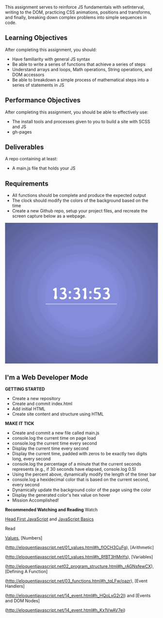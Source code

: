 This assignment serves to reinforce JS fundamentals with setInterval, writing to the DOM, practicing CSS animations, positions and transforms, and finally, breaking down complex problems into simple sequences in code.

## Learning Objectives
After completing this assignment, you should:
* Have familiarity with general JS syntax
* Be able to write a series of functions that achieve a series of steps
* Understand arrays and loops, Math operations, String operations, and DOM accessors
* Be able to breakdown a simple process of mathematical steps into a series of statements in JS

## Performance Objectives
After completing this assignment, you should be able to effectively use:
* The install tools and processes given to you to build a site with SCSS and JS
* gh-pages

## Deliverables
A repo containing at least:
* A main.js file that holds your JS

## Requirements
* All functions should be complete and produce the expected output
* The clock should modify the colors of the background based on the time
* Create a new Github repo, setup your project files, and recreate the screen capture below as a webpage.
<img src="./images/color-clock-img.gif" alt="color clock"/>

## I'm a Web Developer Mode

**GETTING STARTED**
* Create a new repository
* Create and commit index.html
* Add initial HTML
* Create site content and structure using HTML

**MAKE IT TICK**
* Create and commit a new file called main.js
* console.log the current time on page load
* console.log the current time every second
* Display the current time every second
* Display the current time, padded with zeros to be exactly two digits long, every second
* console.log the percentage of a minute that the current seconds represents (e.g., if 30 seconds have elapsed, console.log 0.5)
* Using the percent above, dynamically modify the length of the timer bar
* console.log a hexidecimal color that is based on the current second, every second
* Dynamically update the background color of the page using the color
* Display the generated color's hex value on hover
* Mission Accomplished!

**Recommended Watching and Reading**
Watch

[Head First JavaScript](https://www.youtube.com/playlist?list=PL055Epbe6d5ZMPV1biOmaI7oCc7nEMxh4) and [JavaScript Basics](https://teamtreehouse.com/library/javascript-basics)

Read

[Values](http://eloquentjavascript.net/01_values.html#h_sVZPaxUSy/), [Numbers]

(http://eloquentjavascript.net/01_values.html#h_flOCH3CuFg), [Arithmetic]

(http://eloquentjavascript.net/01_values.html#h_RfBT3HMnYs), [Variables]

(http://eloquentjavascript.net02_program_structure.html#h_rAGNsfewCX), [Defining A Function]

(http://eloquentjavascript.net/03_functions.html#h_tqLFw/oazr), [Event Handlers]

(http://eloquentjavascript.net/14_event.html#h_HQoLxG2r2l) and [Events and DOM Nodes]

(http://eloquentjavascript.net/14_event.html#h_Kx1VwAV7ei)
